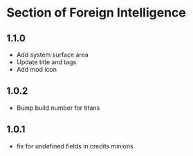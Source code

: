 # Section of Foreign Intelligence

## 1.1.0

- Add system surface area
- Update title and tags
- Add mod icon

## 1.0.2

- Bump build number for titans

## 1.0.1

- fix for undefined fields in credits minions
